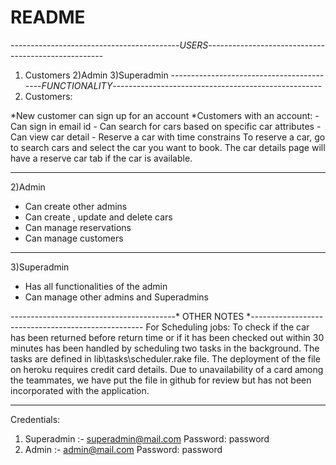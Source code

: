 # README

------------------------------------------*USERS*----------------------------------------------------
1) Customers
2)Admin
3)Superadmin
------------------------------------------*FUNCTIONALITY*----------------------------------------------------
1) Customers:

*New customer can sign up for an account
*Customers with an account:
	- Can sign in email id
	- Can search for cars based on specific car attributes
	- Can view car detail
	- Reserve a car with time constrains
To reserve a car, go to search cars and select the car you want to book. The car details page will have a reserve car tab if the car is available.

---------------------------------------------------------------------------------------------------------
2)Admin
* Can create other admins
* Can create , update and delete cars
* Can manage reservations
* Can manage customers

----------------------------------------------------------------------------------------------------------
3)Superadmin
* Has all functionalities of the admin
* Can manage other admins and Superadmins

-----------------------------------------* OTHER NOTES *---------------------------------------------------
For Scheduling jobs: To check if the car has been returned before return time or if it has been checked out within 30 minutes has been handled by scheduling two tasks in the background. The tasks are defined in lib\tasks\scheduler.rake file. The deployment of the file on heroku requires credit card details. Due to unavailability of a card among the teammates, we have put the file in github for review but has not been incorporated with the application.
___________________________________________________________________________________________________________
Credentials:
1. Superadmin :- superadmin@mail.com Password: password
2. Admin :- admin@mail.com Password: password

